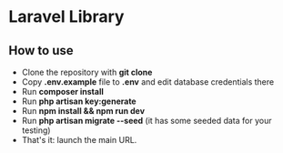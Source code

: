 # Laravel Library

## How to use

- Clone the repository with __git clone__
- Copy __.env.example__ file to __.env__ and edit database credentials there
- Run __composer install__
- Run __php artisan key:generate__
- Run __npm install && npm run dev__
- Run __php artisan migrate --seed__ (it has some seeded data for your testing)
- That's it: launch the main URL. 
